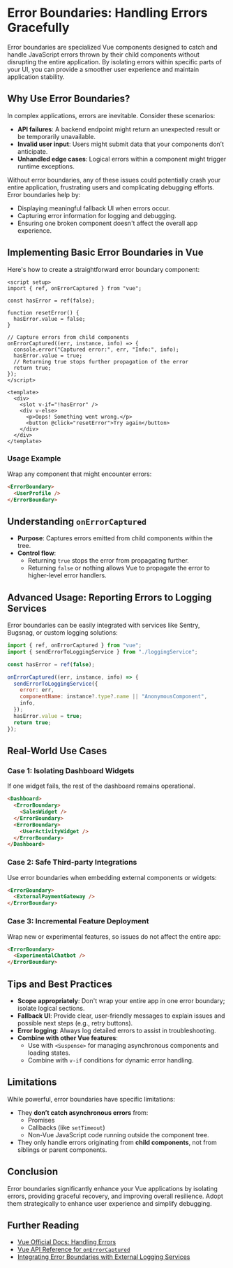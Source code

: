 # Error Boundaries: Handling Errors Gracefully

Error boundaries are specialized Vue components designed to catch and handle JavaScript errors thrown by their child components without disrupting the entire application. By isolating errors within specific parts of your UI, you can provide a smoother user experience and maintain application stability.

## Why Use Error Boundaries?

In complex applications, errors are inevitable. Consider these scenarios:

- **API failures**: A backend endpoint might return an unexpected result or be temporarily unavailable.
- **Invalid user input**: Users might submit data that your components don’t anticipate.
- **Unhandled edge cases**: Logical errors within a component might trigger runtime exceptions.

Without error boundaries, any of these issues could potentially crash your entire application, frustrating users and complicating debugging efforts. Error boundaries help by:

- Displaying meaningful fallback UI when errors occur.
- Capturing error information for logging and debugging.
- Ensuring one broken component doesn't affect the overall app experience.

## Implementing Basic Error Boundaries in Vue

Here's how to create a straightforward error boundary component:

```vue
<script setup>
import { ref, onErrorCaptured } from "vue";

const hasError = ref(false);

function resetError() {
  hasError.value = false;
}

// Capture errors from child components
onErrorCaptured((err, instance, info) => {
  console.error("Captured error:", err, "Info:", info);
  hasError.value = true;
  // Returning true stops further propagation of the error
  return true;
});
</script>

<template>
  <div>
    <slot v-if="!hasError" />
    <div v-else>
      <p>Oops! Something went wrong.</p>
      <button @click="resetError">Try again</button>
    </div>
  </div>
</template>
```

### Usage Example

Wrap any component that might encounter errors:

```html
<ErrorBoundary>
  <UserProfile />
</ErrorBoundary>
```

## Understanding `onErrorCaptured`

- **Purpose**: Captures errors emitted from child components within the tree.
- **Control flow**:
  - Returning `true` stops the error from propagating further.
  - Returning `false` or nothing allows Vue to propagate the error to higher-level error handlers.

## Advanced Usage: Reporting Errors to Logging Services

Error boundaries can be easily integrated with services like Sentry, Bugsnag, or custom logging solutions:

```js
import { ref, onErrorCaptured } from "vue";
import { sendErrorToLoggingService } from "./loggingService";

const hasError = ref(false);

onErrorCaptured((err, instance, info) => {
  sendErrorToLoggingService({
    error: err,
    componentName: instance?.type?.name || "AnonymousComponent",
    info,
  });
  hasError.value = true;
  return true;
});
```

## Real-World Use Cases

### Case 1: Isolating Dashboard Widgets

If one widget fails, the rest of the dashboard remains operational.

```html
<Dashboard>
  <ErrorBoundary>
    <SalesWidget />
  </ErrorBoundary>
  <ErrorBoundary>
    <UserActivityWidget />
  </ErrorBoundary>
</Dashboard>
```

### Case 2: Safe Third-party Integrations

Use error boundaries when embedding external components or widgets:

```html
<ErrorBoundary>
  <ExternalPaymentGateway />
</ErrorBoundary>
```

### Case 3: Incremental Feature Deployment

Wrap new or experimental features, so issues do not affect the entire app:

```html
<ErrorBoundary>
  <ExperimentalChatbot />
</ErrorBoundary>
```

## Tips and Best Practices

- **Scope appropriately**: Don't wrap your entire app in one error boundary; isolate logical sections.
- **Fallback UI**: Provide clear, user-friendly messages to explain issues and possible next steps (e.g., retry buttons).
- **Error logging**: Always log detailed errors to assist in troubleshooting.
- **Combine with other Vue features**:
  - Use with `<Suspense>` for managing asynchronous components and loading states.
  - Combine with `v-if` conditions for dynamic error handling.

## Limitations

While powerful, error boundaries have specific limitations:

- They **don’t catch asynchronous errors** from:
  - Promises
  - Callbacks (like `setTimeout`)
  - Non-Vue JavaScript code running outside the component tree.
- They only handle errors originating from **child components**, not from siblings or parent components.

## Conclusion

Error boundaries significantly enhance your Vue applications by isolating errors, providing graceful recovery, and improving overall resilience. Adopt them strategically to enhance user experience and simplify debugging.

## Further Reading

- [Vue Official Docs: Handling Errors](https://vuejs.org/guide/scaling-up/error-handling.html)
- [Vue API Reference for `onErrorCaptured`](https://vuejs.org/api/options-lifecycle.html#onerrorcaptured)
- [Integrating Error Boundaries with External Logging Services](https://docs.sentry.io/platforms/javascript/guides/vue/)
